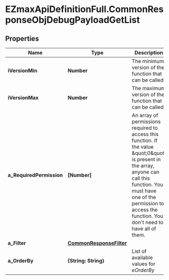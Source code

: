 # EZmaxApiDefinitionFull.CommonResponseObjDebugPayloadGetList

## Properties

Name | Type | Description | Notes
------------ | ------------- | ------------- | -------------
**iVersionMin** | **Number** | The minimum version of the function that can be called | 
**iVersionMax** | **Number** | The maximum version of the function that can be called | 
**a_RequiredPermission** | **[Number]** | An array of permissions required to access this function.  If the value \&quot;0\&quot; is present in the array, anyone can call this function.  You must have one of the permission to access the function. You don&#39;t need to have all of them. | 
**a_Filter** | [**CommonResponseFilter**](CommonResponseFilter.md) |  | 
**a_OrderBy** | **{String: String}** | List of available values for *eOrderBy* | 


